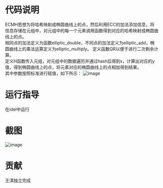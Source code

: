 # 代码说明
ECMH思想为将哈希映射成椭圆曲线上的点，然后利用ECC的加法添加信息，将信息存储在元组中，对元组中的每一个元素调用函数得到对应的哈希映射成椭圆曲线上的点。    
相同点的加法定义为函数elliptic_double，不同点的加法定义为elliptic_add，椭圆曲线上的乘法运算定义为elliptic_multiply。 定义函数QR以便于进行二次剩余计算。  
定义H函数传入元组，对元组中的数据遍历并通过hash后得到x，计算出对应的y值，得到椭圆曲线上的点，将元素对应的椭圆曲线上的点相加得到结果。    
其中参数按照标准进行赋值，如下所示：
![image](https://user-images.githubusercontent.com/105595347/181914147-124c9ce5-8682-435c-b40f-62f426f51141.png)

# 运行指导
在idel中运行
# 截图
![image](https://user-images.githubusercontent.com/105595347/181192980-44b58670-6d3f-4f40-bf7c-a06ef17d7cd1.png)
# 贡献
王淇独立完成
